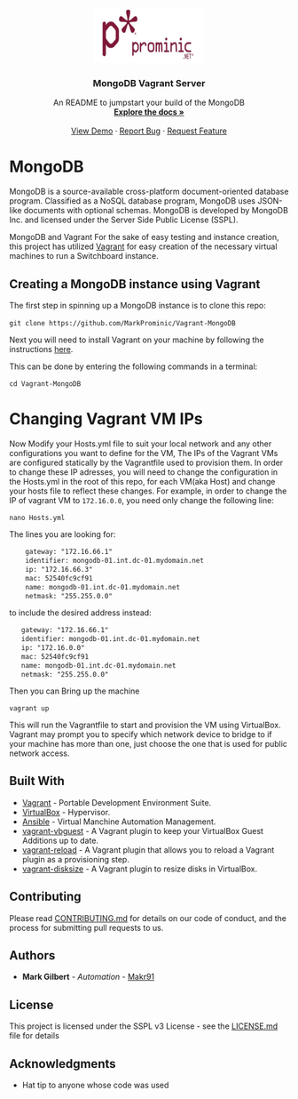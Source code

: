<!-- PROJECT LOGO -->
<br />
<p align="center">
  <a href="https://github.com/MarkProminic/Vagrant-MongoDB/">
    <img src="wiki/images/Prom.jpg" alt="Logo" width="200" height="100">
  </a>

  <h3 align="center">MongoDB Vagrant Server</h3>

  <p align="center">
    An README to jumpstart your build of the MongoDB
    <br />
    <a href="https://github.com/MarkProminic/Vagrant-MongoDB/"><strong>Explore the docs »</strong></a>
    <br />
    <br />
    <a href="https://github.com/MarkProminic/Vagrant-MongoDB/">View Demo</a>
    ·
    <a href="https://github.com/MarkProminic/Vagrant-MongoDB/issues">Report Bug</a>
    ·
    <a href="https://github.com/MarkProminic/Vagrant-MongoDB/issues">Request Feature</a>
  </p>
</p>


# MongoDB
MongoDB is a source-available cross-platform document-oriented database program. Classified as a NoSQL database program, MongoDB uses JSON-like documents with optional schemas. MongoDB is developed by MongoDB Inc. and licensed under the Server Side Public License (SSPL).


MongoDB and Vagrant
For the sake of easy testing and instance creation, this project has utilized [Vagrant](http://www.vagrantup.com) for easy creation of the necessary virtual machines to run a Switchboard instance.


## Creating a MongoDB instance using Vagrant
The first step in spinning up a MongoDB instance is to clone this repo:

```git clone https://github.com/MarkProminic/Vagrant-MongoDB```

Next you will need to install Vagrant on your machine by following the instructions [here](https://www.vagrantup.com/docs/installation/).

This can be done by entering the following commands in a terminal:
```
cd Vagrant-MongoDB
```
# Changing Vagrant VM IPs
Now Modify your Hosts.yml file to suit your local network and any other configurations you want to define for the VM, The IPs of the  Vagrant VMs are configured statically by the Vagrantfile used to provision them. In order to change these IP adresses, you will need to change the configuration in the Hosts.yml in the root of this repo, for each VM(aka Host) and change your hosts file to reflect these changes. For example, in order to change the IP of vagrant VM to `172.16.0.0`, you need only change the following line:
```
nano Hosts.yml
```
The lines you are looking for:
```
    gateway: "172.16.66.1"
    identifier: mongodb-01.int.dc-01.mydomain.net
    ip: "172.16.66.3"
    mac: 52540fc9cf91
    name: mongodb-01.int.dc-01.mydomain.net
    netmask: "255.255.0.0"
```
 to include the desired address instead:
 
 ```
    gateway: "172.16.66.1"
    identifier: mongodb-01.int.dc-01.mydomain.net
    ip: "172.16.0.0"
    mac: 52540fc9cf91
    name: mongodb-01.int.dc-01.mydomain.net
    netmask: "255.255.0.0"
 ```
 
 Then you can Bring up the machine 

```
vagrant up
```
This will run the Vagrantfile to start and provision the VM using VirtualBox. Vagrant may prompt you to specify which network device to bridge to if your machine has more than one, just choose the one that is used for public network access.

## Built With
* [Vagrant](https://www.vagrantup.com/) - Portable Development Environment Suite.
* [VirtualBox](https://www.virtualbox.org/wiki/Downloads) - Hypervisor.
* [Ansible](https://www.ansible.com/) - Virtual Manchine Automation Management.
* [vagrant-vbguest](https://github.com/dotless-de/vagrant-vbguest) - A Vagrant plugin to keep your VirtualBox Guest Additions up to date.
* [vagrant-reload](https://github.com/aidanns/vagrant-reload) - A Vagrant plugin that allows you to reload a Vagrant plugin as a provisioning step.
* [vagrant-disksize](https://github.com/sprotheroe/vagrant-disksize) - A Vagrant plugin to resize disks in VirtualBox.


## Contributing

Please read [CONTRIBUTING.md](https://www.prominic.net) for details on our code of conduct, and the process for submitting pull requests to us.

## Authors

* **Mark Gilbert** - *Automation* - [Makr91](https://github.com/Makr91)

## License

This project is licensed under the SSPL v3 License - see the [LICENSE.md](LICENSE.md) file for details

## Acknowledgments

* Hat tip to anyone whose code was used
